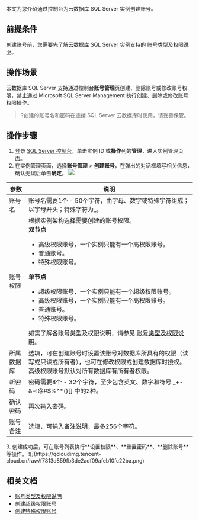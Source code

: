 
本文为您介绍通过控制台为云数据库 SQL Server 实例创建账号。

## 前提条件
创建账号前，您需要先了解云数据库 SQL Server 实例支持的 [账号类型及权限说明](https://cloud.tencent.com/document/product/238/86356)。

## 操作场景
云数据库 SQL Server 支持通过控制台**账号管理**页创建、删除账号或修改账号权限，禁止通过 Microsoft SQL Server Management 执行创建、删除或修改账号权限操作。
>?创建的账号名和密码在连接 SQL Server 云数据库时使用，请妥善保管。
>

## 操作步骤
1. 登录 [SQL Server 控制台](https://console.cloud.tencent.com/sqlserver)，单击实例 ID 或**操作**列的**管理**，进入实例管理页面。
2. 在实例管理页面，选择**账号管理** > **创建账号**，在弹出的对话框填写相关信息，确认无误后单击**确定**。
![](https://qcloudimg.tencent-cloud.cn/raw/8f230462835d4e90728b7bb5d0fe9209.png)
<table>
<thead><tr><th>参数</th><th>说明</th></tr></thead>
<tbody><tr>
<td>账号名</td>
<td>账号名需要1个 - 50个字符，由字母、数字或特殊字符组成；以字母开头；特殊字符为_。</td></tr>
<tr>
<td>账号权限</td>
<td>根据实例架构选择需要创建的账号权限。<br><strong>双节点</strong><ul><li>高级权限账号，一个实例只能有一个高权限账号。</li><li>普通账号。</li><li>特殊权限账号。</li></ul><strong>单节点</strong><ul><li>超级权限账号，一个实例只能有一个超级权限账号。</li><li>高级权限账号，一个实例只能有一个高权限账号。</li><li>普通账号。</li><li>特殊权限账号。</li></ul>如需了解各账号类型及权限说明，请参见 <a href="https://cloud.tencent.com/document/product/238/86356">账号类型及权限说明</a>。</li></td></tr>
<tr>
<td>所属数据库</td>
<td>选填，可在创建账号时设置该账号对数据库所具有的权限（读写或只读或所有者），也可在修改权限或创建数据库时授权。高级权限账号默认对所有数据库有所有者权限。</td></tr>
<tr>
<td>新密码</td>
<td>密码需要8个 - 32个字符，至少包含英文、数字和符号 _+-&amp;=!@#$%^*()[] 中的2种。</td></tr>
<tr>
<td>确认密码</td>
<td>再次输入密码。</td></tr>
<tr>
<td>账号备注</td>
<td>选填，可输入备注说明，最多256个字符。</td></tr>
</tbody></table>
3. 创建成功后，可在账号列表执行**设置权限**、**重置密码**、**删除账号**等操作。
![](https://qcloudimg.tencent-cloud.cn/raw/f7813d859fb3de2adf09afeb10fc22ba.png)

## 相关文档
- [账号类型及权限说明](https://cloud.tencent.com/document/product/238/86356)
- [创建超级权限账号](https://cloud.tencent.com/document/product/238/86277)
- [创建特殊权限账号](https://cloud.tencent.com/document/product/238/86355)

